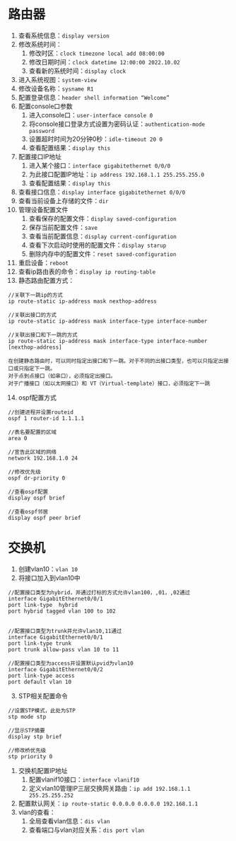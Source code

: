 # 路由器
1. 查看系统信息：`display version`
2. 修改系统时间：
	1. 修改时区：`clock timezone local add 08:00:00`
	2. 修改日期时间：`clock datetime 12:00:00 2022.10.02`
	3. 查看新的系统时间：`display clock`
3. 进入系统视图：`system-view`
4. 修改设备名称：`sysname R1`
5. 配置登录信息：`header shell information “Welcome”`
6. 配置console口参数
	1. 进入console口：`user-interface console 0`
	2. 将console接口登录方式设置为密码认证：`authentication-mode password`
	3. 设置超时时间为20分钟0秒：`idle-timeout 20 0`
	4. 查看配置结果：`display this`
7. 配置接口IP地址
	1. 进入某个接口：`interface gigabitethernet 0/0/0`
	2. 为此接口配置IP地址：`ip address 192.168.1.1 255.255.255.0`
	3. 查看配置结果：`display this`
8. 查看接口信息：`display interface gigabitethernet 0/0/0`
9. 查看当前设备上存储的文件：`dir`
10. 管理设备配置文件
	1. 查看保存的配置文件：`display saved-configuration`
	2. 保存当前配置文件：`save`
	3. 查看当前配置信息：`display current-configuration`
	4. 查看下次启动时使用的配置文件：`display starup`
	5. 删除内存中的配置文件：`reset saved-configuration`
11. 重启设备：`reboot`
12. 查看ip路由表的命令：`display ip routing-table`
13. 静态路由配置方式：

```
//关联下一跳ip的方式
ip route-static ip-address mask nexthop-address

//关联出接口的方式
ip route-static ip-address mask interface-type interface-number

//关联出接口和下一跳的方式
ip route-static ip-address mask interface-type interface-number [nexthop-address]

在创建静态路由时，可以同时指定出接口和下一跳。对于不同的出接口类型，也可以只指定出接口或只指定下一跳。
对于点到点接口（如串口），必须指定出接口。
对于广播接口（如以太网接口）和 VT（Virtual-template）接口，必须指定下一跳
```
14. ospf配置方式

```
//创建进程并设置routeid
ospf 1 router-id 1.1.1.1

//表名要配置的区域
area 0

//宣告此区域的网络
network 192.168.1.0 24

//修改优先级
ospf dr-priority 0

//查看ospf配置
display ospf brief

//查看ospf邻居
display ospf peer brief
```
# 交换机
1. 创建vlan10：`vlan 10`
2. 将接口加入到vlan10中

```
//配置接口类型为hybrid，并通过打标的方式允许vlan100，,01，,02通过
interface GigabitEthernet0/0/1
port link-type  hybrid
port hybrid tagged vlan 100 to 102


//配置接口类型为trunk并允许vlan10,11通过
interface GigabitEthernet0/0/1
port link-type trunk
port trunk allow-pass vlan 10 to 11

//配置接口类型为access并设置默认pvid为vlan10
interface GigabitEthernet0/0/2
port link-type access
port default vlan 10

```
3. STP相关配置命令

```
//设置STP模式，此处为STP
stp mode stp

//显示STP摘要
display stp brief

//修改桥优先级
stp priority 0
```
1. 交换机配置IP地址
	1. 配置vlanif10接口：`interface vlanif10`
	2. 定义vlan10管理IP三层交换网关路由：`ip add 192.168.1.1 255.25.255.252`
2. 配置默认网关：`ip route-static 0.0.0.0 0.0.0.0 192.168.1.1`
3. vlan的查看：
	1. 全局查看vlan信息：`dis vlan`
	2. 查看端口与vlan对应关系：`dis port vlan`


